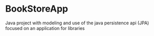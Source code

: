 # BookStoreApp
Java project with modeling and use of the java persistence api (JPA) focused on an application for libraries
